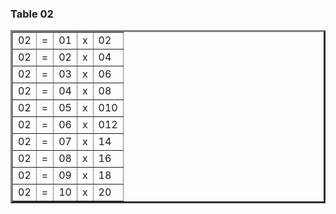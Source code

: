 <!DOCTYPE html>
<html lang="en">

<head>
    <meta charset="UTF-8">
    <meta name="viewport" content="width=device-width, initial-scale=1.0">
    <title>Table</title>
</head>

<body>
    <h3>Table 02</h3>
    <table border="3px">
        <tr>
            <td>02</td>
            <td>=</td>
            <td>01</td>
            <td>x</td>
            <td>02</td>
        </tr>
        <tr>
            <td>02</td>
            <td>=</td>
            <td>02</td>
            <td>x</td>
            <td>04</td>
        </tr>
        <tr>
            <td>02</td>
            <td>=</td>
            <td>03</td>
            <td>x</td>
            <td>06</td>
        </tr>
        <tr>
            <td>02</td>
            <td>=</td>
            <td>04</td>
            <td>x</td>
            <td>08</td>
        </tr>
        <tr>
            <td>02</td>
            <td>=</td>
            <td>05</td>
            <td>x</td>
            <td>010</td>
        </tr>
        <tr>
            <td>02</td>
            <td>=</td>
            <td>06</td>
            <td>x</td>
            <td>012</td>
        </tr>
        <tr>
            <td>02</td>
            <td>=</td>
            <td>07</td>
            <td>x</td>
            <td>14</td>
        </tr>
        <tr>
            <td>02</td>
            <td>=</td>
            <td>08</td>
            <td>x</td>
            <td>16</td>
        </tr>
        <tr>
            <td>02</td>
            <td>=</td>
            <td>09</td>
            <td>x</td>
            <td>18</td>
        </tr>
        <tr>
            <td>02</td>
            <td>=</td>
            <td>10</td>
            <td>x</td>
            <td>20</td>
        </tr>
    </table>
</body>

</html>
